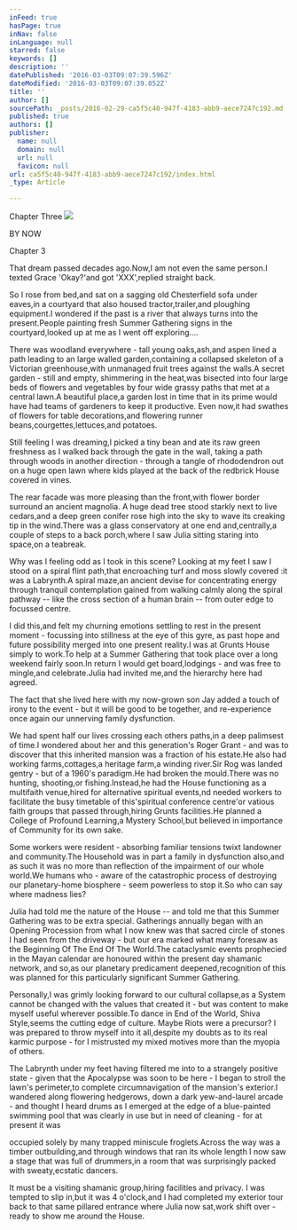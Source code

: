 ```yaml
---
inFeed: true
hasPage: true
inNav: false
inLanguage: null
starred: false
keywords: []
description: ''
datePublished: '2016-03-03T09:07:39.596Z'
dateModified: '2016-03-03T09:07:39.052Z'
title: ''
author: []
sourcePath: _posts/2016-02-29-ca5f5c40-947f-4183-abb9-aece7247c192.md
published: true
authors: []
publisher:
  name: null
  domain: null
  url: null
  favicon: null
url: ca5f5c40-947f-4183-abb9-aece7247c192/index.html
_type: Article

---
```

Chapter Three
![](https://the-grid-user-content.s3-us-west-2.amazonaws.com/8fcc9b55-ec99-41de-ad48-a2fedd967b51.JPG)

BY NOW

Chapter 3

That dream passed decades ago.Now,I am not even the same person.I texted Grace 'Okay?'and got 'XXX',replied straight back.

So I rose from bed,and sat on a sagging old Chesterfield sofa under eaves,in a courtyard that also housed tractor,trailer,and ploughing equipment.I wondered if the past is a river that always turns into the present.People painting fresh Summer Gathering signs in the courtyard,looked up at me as I went off exploring....

There was woodland everywhere - tall young oaks,ash,and aspen lined a path leading to an large walled garden,containing a collapsed skeleton of a Victorian greenhouse,with unmanaged fruit trees against the walls.A secret garden - still and empty, shimmering in the heat,was bisected into four large beds of flowers and vegetables by four wide grassy paths that met at a central lawn.A beautiful place,a garden lost in time that in its prime would have had teams of gardeners to keep it productive. Even now,it had swathes of flowers for table decorations,and flowering runner beans,courgettes,lettuces,and potatoes.

Still feeling I was dreaming,I picked a tiny bean and ate its raw green freshness as I walked back through the gate in the wall, taking a path through woods in another direction - through a tangle of rhododendron out on a huge open lawn where kids played at the back of the redbrick House covered in vines.

The rear facade was more pleasing than the front,with flower border surround an ancient magnolia. A huge dead tree stood starkly next to live cedars,and a deep green conifer rose high into the sky to wave its creaking tip in the wind.There was a glass conservatory at one end and,centrally,a couple of steps to a back porch,where I saw Julia sitting staring into space,on a teabreak.

Why was I feeling odd as I took in this scene? Looking at my feet I saw I stood on a spiral flint path,that encroaching turf and moss slowly covered :it was a Labrynth.A spiral maze,an ancient devise for concentrating energy through tranquil contemplation gained from walking calmly along the spiral pathway -- like the cross section of a human brain -- from outer edge to focussed centre.

I did this,and felt my churning emotions settling to rest in the present moment - focussing into stillness at the eye of this gyre, as past hope and future possibility merged into one present reality.I was at Grunts House simply to work.To help at a Summer Gathering that took place over a long weekend fairly soon.In return I would get board,lodgings - and was free to mingle,and celebrate.Julia had invited me,and the hierarchy here had agreed. 

The fact that she lived here with my now-grown son Jay added a touch of irony to the event - but it will be good to be together, and re-experience once again our unnerving family dysfunction.

We had spent half our lives crossing each others paths,in a deep palimsest of time.I wondered about her and this generation's Roger Grant - and was to discover that this inherited mansion was a fraction of his estate.He also had working farms,cottages,a heritage farm,a winding river.Sir Rog was landed gentry - but of a 1960's paradigm.He had broken the mould.There was no hunting, shooting,or fishing.Instead,he had the House functioning as a multifaith venue,hired for alternative spiritual events,nd needed workers to facilitate the busy timetable of this'spiritual conference centre'or vatious faith groups that passed through,hiring Grunts facilities.He planned a College of Profound Learning,a Mystery School,but believed in importance of Community for its own sake.

Some workers were resident - absorbing familiar tensions twixt landowner and community.The Household was in part a family in dysfunction also,and as such it was no more than reflection of the impairment of our whole world.We humans who - aware of the catastrophic process of destroying our planetary-home biosphere - seem powerless to stop it.So who can say where madness lies?

Julia had told me the nature of the House -- and told me that this Summer Gathering was to be extra special. Gatherings annually began with an Opening Procession from what I now knew was that sacred circle of stones I had seen from the driveway - but our era marked what many foresaw as the Beginning Of The End Of The World.The cataclysmic events prophecied in the Mayan calendar are honoured within the present day shamanic network, and so,as our planetary predicament deepened,recognition of this was planned for this particularly significant Summer Gathering.

Personally,I was grimly looking forward to our cultural collapse,as a System cannot be changed with the values that created it - but was content to make myself useful wherever possible.To dance in End of the World, Shiva Style,seems the cutting edge of culture. Maybe Riots were a precursor? I was prepared to throw myself into it all,despite my doubts as to its real karmic purpose - for I mistrusted my mixed motives more than the myopia of others.

The Labrynth under my feet having filtered me into to a strangely positive state - given that the Apocalypse was soon to be here - I began to stroll the lawn's perimeter,to complete circumnavigation of the mansion's exterior.I wandered along flowering hedgerows, down a dark yew-and-laurel arcade - and thought I heard drums as I emerged at the edge of a blue-painted swimming pool that was clearly in use but in need of cleaning - for at present it was 

occupied solely by many trapped miniscule froglets.Across the way was a timber outbuilding,and through windows that ran its whole length I now saw a stage that was full of drummers,in a room that was surprisingly packed with sweaty,ecstatic dancers.

It must be a visiting shamanic group,hiring facilities and privacy. I was tempted to slip in,but it was 4 o'clock,and I had completed my exterior tour back to that same pillared entrance where Julia now sat,work shift over - ready to show me around the House.